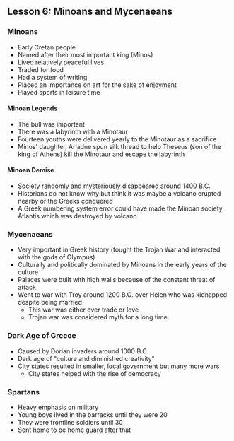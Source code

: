 ## Lesson 6: Minoans and Mycenaeans

### Minoans
- Early Cretan people
- Named after their most important king (Minos)
- Lived relatively peaceful lives
- Traded for food
- Had a system of writing
- Placed an importance on art for the sake of enjoyment
- Played sports in leisure time

#### Minoan Legends
- The bull was important
- There was a labyrinth with a Minotaur
- Fourteen youths were delivered yearly to the Minotaur as a sacrifice
- Minos' daughter, Ariadne spun silk thread to help Theseus (son of the king of Athens) kill the Minotaur and escape the labyrinth

#### Minoan Demise
- Society randomly and mysteriously disappeared around 1400 B.C.
- Historians do not know why but think it was maybe a volcano erupted nearby or the Greeks conquered
- A Greek numbering system error could have made the Minoan society Atlantis which was destroyed by volcano

### Mycenaeans
- Very important in Greek history (fought the Trojan War and interacted with the gods of Olympus)
- Culturally and politically dominated by Minoans in the early years of the culture
- Palaces were built with high walls because of the constant threat of attack
- Went to war with Troy around 1200 B.C. over Helen who was kidnapped despite being married
	- This war was either over trade or love
	- Trojan war was considered myth for a long time

### Dark Age of Greece
- Caused by Dorian invaders around 1000 B.C.
- Dark age of "culture and diminished creativity"
- City states resulted in smaller, local government but many more wars
	- City states helped with the rise of democracy

### Spartans
- Heavy emphasis on military
- Young boys ilved in the barracks until they were 20
- They were frontline soldiers until 30
- Sent home to be home guard after that
